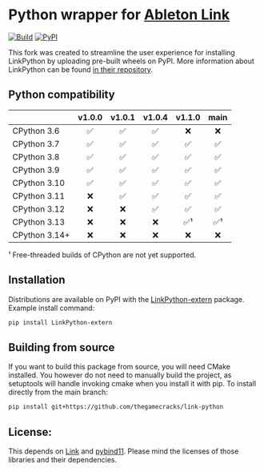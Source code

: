 # Python wrapper for [Ableton Link][1]

[![Build](https://github.com/thegamecracks/link-python/actions/workflows/build_wheels.yml/badge.svg)](https://github.com/thegamecracks/link-python/actions/workflows/build_wheels.yml)
[![PyPI](https://img.shields.io/pypi/v/LinkPython-extern?label=View%20on%20pypi&style=flat-square)](https://pypi.org/project/LinkPython-extern/)

This fork was created to streamline the user experience for installing LinkPython
by uploading pre-built wheels on PyPI. More information about LinkPython
can be found [in their repository][2].

## Python compatibility

|               | v1.0.0 | v1.0.1 | v1.0.4 | v1.1.0 | main |
|---------------|:------:|:------:|:------:|:------:|:----:|
| CPython 3.6   |   ✅   |   ✅   |   ✅   |  ❌  | ❌   |
| CPython 3.7   |   ✅   |   ✅   |   ✅   |  ✅  | ✅   |
| CPython 3.8   |   ✅   |   ✅   |   ✅   |  ✅  | ✅   |
| CPython 3.9   |   ✅   |   ✅   |   ✅   |  ✅  | ✅   |
| CPython 3.10  |   ✅   |   ✅   |   ✅   |  ✅  | ✅   |
| CPython 3.11  |   ❌   |   ✅   |   ✅   |  ✅  | ✅   |
| CPython 3.12  |   ❌   |   ❌   |   ✅   |  ✅  | ✅   |
| CPython 3.13  |   ❌   |   ❌   |   ❌   |  ✅¹ | ✅¹  |
| CPython 3.14+ |   ❌   |   ❌   |   ❌   |  ❌  | ❌   |

¹ Free-threaded builds of CPython are not yet supported.

## Installation

Distributions are available on PyPI with the [LinkPython-extern][3] package.
Example install command:

```sh
pip install LinkPython-extern
```

## Building from source

If you want to build this package from source, you will need CMake installed.
You however do not need to manually build the project, as setuptools will
handle invoking cmake when you install it with pip. To install directly
from the main branch:

```sh
pip install git+https://github.com/thegamecracks/link-python
```

## License:
This depends on [Link][1] and [pybind11][4]. Please mind the licenses of those libraries and their dependencies.

[1]: https://github.com/ableton/link.git
[2]: https://github.com/gonzaloflirt/link-python
[3]: https://pypi.org/project/LinkPython-extern/
[4]: https://github.com/pybind/pybind11
